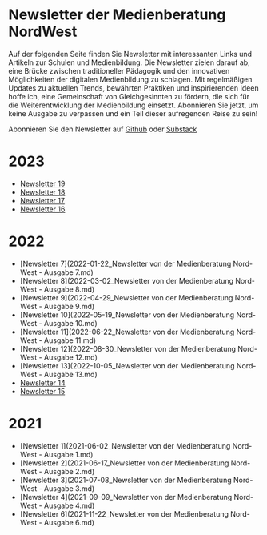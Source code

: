 # Newsletter der Medienberatung NordWest

Auf der folgenden Seite finden Sie Newsletter mit interessanten Links und Artikeln zur Schulen und Medienbildung. Die Newsletter zielen darauf ab, eine Brücke zwischen traditioneller Pädagogik und den innovativen Möglichkeiten der digitalen Medienbildung zu schlagen. Mit regelmäßigen Updates zu aktuellen Trends, bewährten Praktiken und inspirierenden Ideen hoffe ich, eine Gemeinschaft von Gleichgesinnten zu fördern, die sich für die Weiterentwicklung der Medienbildung einsetzt. Abonnieren Sie jetzt, um keine Ausgabe zu verpassen und ein Teil dieser aufregenden Reise zu sein!

Abonnieren Sie den Newsletter auf [Github](https://github.com/ChristianHaake/NewsletterMB-NW) oder [Substack](https://medienberatungnordwest.substack.com/publish/posts)

# 2023
- [Newsletter 19](/2023-10-10_Newsletter%2019.md)
- [Newsletter 18](/2023-06-09_Newsletter%2018.md)
- [Newsletter 17](/2023-06-01_Newsletter%2017.md)
- [Newsletter 16](/2023-04-05_Newsletter%2016.md)

# 2022
- [Newsletter 7](2022-01-22_Newsletter von der Medienberatung Nord-West - Ausgabe 7.md)
- [Newsletter 8](2022-03-02_Newsletter von der Medienberatung Nord-West - Ausgabe 8.md)
- [Newsletter 9](2022-04-29_Newsletter von der Medienberatung Nord-West - Ausgabe 9.md)
- [Newsletter 10](2022-05-19_Newsletter von der Medienberatung Nord-West - Ausgabe 10.md)
- [Newsletter 11](2022-06-22_Newsletter von der Medienberatung Nord-West - Ausgabe 11.md)
- [Newsletter 12](2022-08-30_Newsletter von der Medienberatung Nord-West - Ausgabe 12.md)
- [Newsletter 13](2022-10-05_Newsletter von der Medienberatung Nord-West - Ausgabe 13.md)
- [Newsletter 14](/2022-11-14_Newsletter%20von%20der%20Medienberatung%20Nord-West%20-%20Ausgabe%2014.md)
- [Newsletter 15](/2022-12-14_Newsletter%2015.mdd)

# 2021
- [Newsletter 1](2021-06-02_Newsletter von der Medienberatung Nord-West - Ausgabe 1.md)
- [Newsletter 2](2021-06-17_Newsletter von der Medienberatung Nord-West - Ausgabe 2.md)
- [Newsletter 3](2021-07-08_Newsletter von der Medienberatung Nord-West - Ausgabe 3.md)
- [Newsletter 4](2021-09-09_Newsletter von der Medienberatung Nord-West - Ausgabe 4.md)
- [Newsletter 6](2021-11-22_Newsletter von der Medienberatung Nord-West - Ausgabe 6.md)